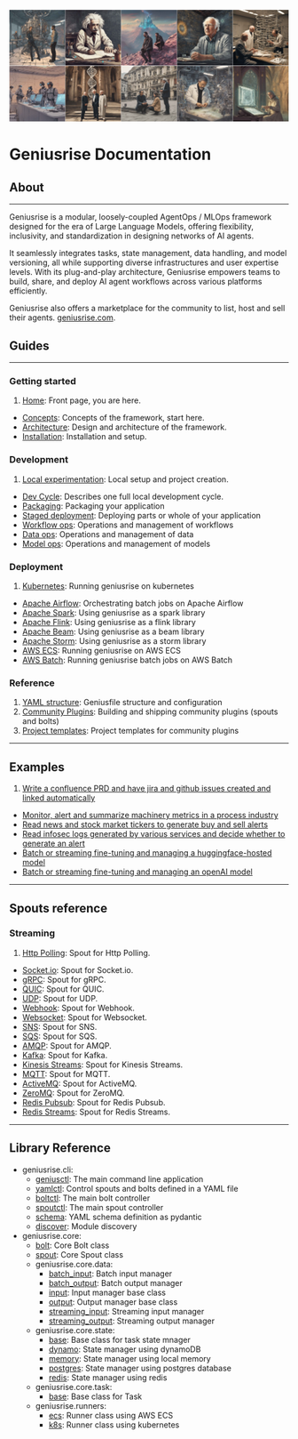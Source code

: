 ![banner](./assets/sc1.jpg)
# Geniusrise Documentation

## About

---

Geniusrise is a modular, loosely-coupled AgentOps / MLOps framework designed for the era of Large Language Models, offering flexibility, inclusivity, and standardization in designing networks of AI agents.

It seamlessly integrates tasks, state management, data handling, and model versioning, all while supporting diverse infrastructures and user expertise levels. With its plug-and-play architecture, Geniusrise empowers teams to build, share, and deploy AI agent workflows across various platforms efficiently.

Geniusrise also offers a marketplace for the community to list, host and sell their agents. [geniusrise.com](https://coming-soon.com).

## Guides

---

### Getting started

1. [Home](guides/index.md): Front page, you are here.
- [Concepts](guides/concepts.md): Concepts of the framework, start here.
- [Architecture](guides/architecture.md): Design and architecture of the framework.
- [Installation](guides/installation.md): Installation and setup.

### Development

1. [Local experimentation](guides/local.md): Local setup and project creation.
- [Dev Cycle](guides/dev_cycle.md): Describes one full local development cycle.
- [Packaging](guides/index.md): Packaging your application
- [Staged deployment](guides/index.md): Deploying parts or whole of your application
- [Workflow ops](guides/index.md): Operations and management of workflows
- [Data ops](guides/index.md): Operations and management of data
- [Model ops](guides/index.md): Operations and management of models

### Deployment

1. [Kubernetes](guides/index.md): Running geniusrise on kubernetes
- [Apache Airflow](guides/index.md): Orchestrating batch jobs on Apache Airflow
- [Apache Spark](guides/index.md): Using geniusrise as a spark library
- [Apache Flink](guides/index.md): Using geniusrise as a flink library
- [Apache Beam](guides/index.md): Using geniusrise as a beam library
- [Apache Storm](guides/index.md): Using geniusrise as a storm library
- [AWS ECS](guides/index.md): Running geniusrise on AWS ECS
- [AWS Batch](guides/index.md): Running geniusrise batch jobs on AWS Batch

### Reference

1. [YAML structure](guides/index.md): Geniusfile structure and configuration
2. [Community Plugins](guides/plugins.md): Building and shipping community plugins (spouts and bolts)
3. [Project templates](guides/index.md): Project templates for community plugins

---

## Examples

1. [Write a confluence PRD and have jira and github issues created and linked automatically](examples/index.md)
- [Monitor, alert and summarize machinery metrics in a process industry](examples/index.md)
- [Read news and stock market tickers to generate buy and sell alerts](examples/index.md)
- [Read infosec logs generated by various services and decide whether to generate an alert](examples/index.md)
- [Batch or streaming fine-tuning and managing a huggingface-hosted model](examples/index.md)
- [Batch or streaming fine-tuning and managing an openAI model](examples/index.md)

---

## Spouts reference

### Streaming

1. [Http Polling](spouts/http_polling.md): Spout for Http Polling.
- [Socket.io](spouts/socket.io.md): Spout for Socket.io.
- [gRPC](spouts/grpc.md): Spout for gRPC.
- [QUIC](spouts/quic.md): Spout for QUIC.
- [UDP](spouts/udp.md): Spout for UDP.
- [Webhook](spouts/webhook.md): Spout for Webhook.
- [Websocket](spouts/websocket.md): Spout for Websocket.
- [SNS](spouts/sns.md): Spout for SNS.
- [SQS](spouts/sqs.md): Spout for SQS.
- [AMQP](spouts/amqp.md): Spout for AMQP.
- [Kafka](spouts/kafka.md): Spout for Kafka.
- [Kinesis Streams](spouts/kinesis.md): Spout for Kinesis Streams.
- [MQTT](spouts/mqtt.md): Spout for MQTT.
- [ActiveMQ](spouts/activemq.md): Spout for ActiveMQ.
- [ZeroMQ](spouts/zeromq.md): Spout for ZeroMQ.
- [Redis Pubsub](spouts/redis_pubsub.md): Spout for Redis Pubsub.
- [Redis Streams](spouts/redis_streams.md): Spout for Redis Streams.

---

## Library Reference

- geniusrise.cli:
    - [geniusctl](core/cli_geniusctl.md): The main command line application
    - [yamlctl](core/cli_yamlctl.md): Control spouts and bolts defined in a YAML file
    - [boltctl](core/cli_boltctl.md): The main bolt controller
    - [spoutctl](core/cli_spoutctl.md): The main spout controller
    - [schema](core/cli_schema.md): YAML schema definition as pydantic
    - [discover](core/cli_discover.md): Module discovery
- geniusrise.core:
    - [bolt](core/core_bolt.md): Core Bolt class
    - [spout](core/core_spout.md): Core Spout class
    - geniusrise.core.data:
        - [batch_input](core/core_data_batch_input.md): Batch input manager
        - [batch_output](core/core_data_batch_output.md): Batch output manager
        - [input](core/core_data_input.md): Input manager base class
        - [output](core/core_data_output.md): Output manager base class
        - [streaming_input](core/core_data_streaming_input.md): Streaming input manager
        - [streaming_output](core/core_data_streaming_output.md): Streaming output manager
    - geniusrise.core.state:
        - [base](core/core_state_base.md): Base class for task state mnager
        - [dynamo](core/core_state_dynamo.md): State manager using dynamoDB
        - [memory](core/core_state_memory.md): State manager using local memory
        - [postgres](core/core_state_postgres.md): State manager using postgres database
        - [redis](core/core_state_redis.md): State manager using redis
    - geniusrise.core.task:
        - [base](core/core_task_base.md): Base class for Task
    - geniusrise.runners:
        - [ecs](core/core_task_ecs.md): Runner class using AWS ECS
        - [k8s](core/core_task_k8s.md): Runner class using kubernetes

